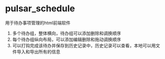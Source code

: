 # pulsar_schedule

用于待办事项管理的html前端软件
1. 多个待办组，整体横向，待办组可以添加删除和调换顺序
2. 每个待办组纵向布局，可以添加编辑删除和拖动调换顺序
3. 可以打钩完成该待办并保存到历史记录中，历史记录可以查看，本地可以用文件导入和导出所有的信息